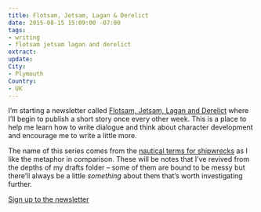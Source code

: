 ```yaml
---
title: Flotsam, Jetsam, Lagan & Derelict
date: 2015-08-15 15:09:00 -07:00
tags:
- writing
- flotsam jetsam lagan and derelict
extract: 
update: 
City:
- Plymouth
Country:
- UK
---
```


I’m starting a newsletter called [Flotsam, Jetsam, Lagan and Derelict](https://tinyletter.com/robinrendle) where I’ll begin to publish a short story once every other week. This is a place to help me learn how to write dialogue and think about character development and encourage me to write a little more.

The name of this series comes from the [nautical terms for shipwrecks](https://en.wikipedia.org/wiki/Flotsam,_jetsam,_lagan,_and_derelict) as I like the metaphor in comparison. These will be notes that I’ve revived from the depths of my drafts folder – some of them are bound to be messy but there’ll always be a little *something* about them that’s worth investigating further.

[Sign up to the newsletter](https://tinyletter.com/robinrendle)

